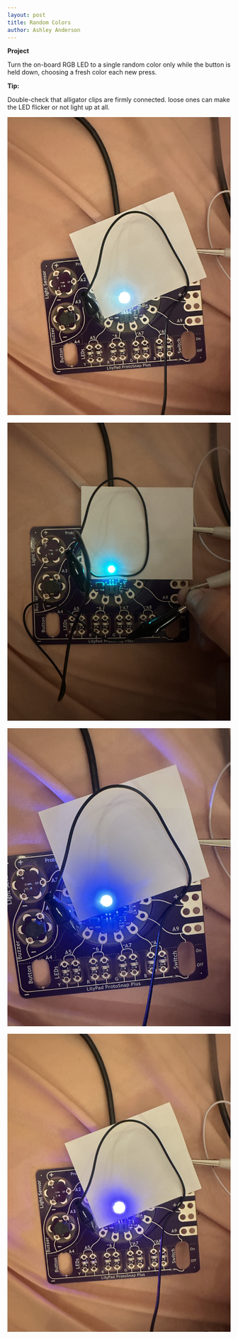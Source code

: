 ```yaml
---
layout: post
title: Random Colors
author: Ashley Anderson
---
```


**Project**

Turn the on-board RGB LED to a single random color only while the button is held down, choosing a fresh color each new press.

**Tip:**

Double-check that alligator clips are firmly connected. loose ones can make the LED flicker or not light up at all.

![white](/assets/img/white.JPG)

![green](/assets/img/green.JPG)

![blue](/assets/img/blue.JPG)

![purple](/assets/img/purple.JPG)
